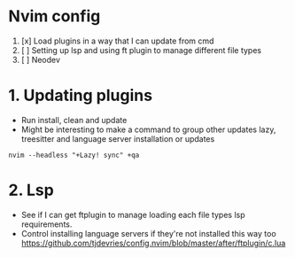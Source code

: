 # Nvim config

1. [x] Load plugins in a way that I can update from cmd
2. [ ] Setting up lsp and using ft plugin to manage different file types
2. [ ] Neodev

# 1. Updating plugins
- Run install, clean and update
- Might be interesting to make a command to group other updates lazy,
  treesitter and language server installation or updates
```
nvim --headless "+Lazy! sync" +qa
```

# 2. Lsp
- See if I can get ftplugin to manage loading each file types lsp requirements.
- Control installing language servers if they're not installed this way too
https://github.com/tjdevries/config.nvim/blob/master/after/ftplugin/c.lua
